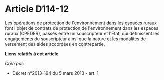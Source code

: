 # Article D114-12

Les opérations de protection de l'environnement dans les espaces ruraux font l'objet de contrats de protection de
l'environnement dans les espaces ruraux (CPEDER), passés entre un souscripteur et l'Etat, qui définissent les engagements du
souscripteur ainsi que la nature et les modalités de versement des aides accordées en contrepartie.

**Liens relatifs à cet article**

_Créé par_:

  - Décret n°2013-194 du 5 mars 2013 - art. 1
